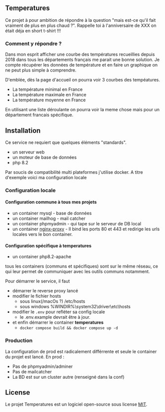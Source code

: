 ## Temperatures

Ce projet à pour ambition de répondre à la question "mais est-ce qu'il fait vraiment de plus en plus chaud ?".
Rappelle toi à l'anniversaire de XXX on était déja en short t-shirt !!!

### Comment y répondre ?

Dans mon esprit afficher une courbe des températures recueillies depuis 2018 dans tous les départements français me parait une bonne solution.
Je compte récupérer les données de température et en faire un graphique on ne peut plus simple à comprendre.

D'emblée, dès la page d'accueil on pourra voir 3 courbes des tempéatures.

-   La température minimal en France
-   La température maximale en France
-   La température moyenne en France

En utilisant une liste déroulante on pourra voir la meme chose mais pour un département francais spécifique.

## Installation

Ce service ne requiert que quelques éléments "standards".

-   un serveur web
-   un moteur de base de données
-   php 8.2

Par soucis de compatibilité multi plateformes j'utilise docker.
A titre d'exemple voici ma configuration locale

### Configuration locale

#### Configuration commune à tous mes projets

-   un container mysql - base de données
-   un container mailhog - mail catcher
-   un container phpmyadmin - qui tape sur le serveur de DB local
-   un container [nginx-proxy](https://github.com/tyteck/nginx-proxy) - Il bind les ports 80 et 443 et redirige les urls locales vers le bon container.

#### Configuration spécifique à temperatures

-   un container php8.2-apache

tous les containers (communs et spécifiques) sont sur le même réseau, ce qui leur permet de communiquer avec les outils communs notamment.

Pour démarrer le service, il faut

-   démarrer le reverse proxy lancé
-   modifier le fichier hosts
    -   sous linux(/macOs ?) /etc/hosts
    -   sous windows %WINDIR%\system32\driver\etc\hosts
-   modifier le `.env` pour refléter sa config locale
    -   le .env.example devrait être à jour.
-   et enfin démarrer le container **temperatures**
    -   `docker compose build && docker compose up -d`

### Production

La configuration de prod est radicalement différrente et seule le container du projet est lancé.
En prod :

-   Pas de phpmyadmin/adminer
-   Pas de mailcatcher
-   La BD est sur un cluster autre (renseigné dans la conf)

## License

Le projet Temperatures est un logiciel open-source sous license [MIT](https://opensource.org/licenses/MIT).
